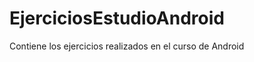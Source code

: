 EjerciciosEstudioAndroid
========================

Contiene los ejercicios realizados en el curso de Android
